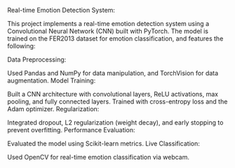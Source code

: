 Real-time Emotion Detection System:

This project implements a real-time emotion detection system using a Convolutional Neural Network (CNN) built with PyTorch. The model is trained on the FER2013 dataset for emotion classification, and features the following:

Data Preprocessing: 

Used Pandas and NumPy for data manipulation, and TorchVision for data augmentation.
Model Training:

Built a CNN architecture with convolutional layers, ReLU activations, max pooling, and fully connected layers. Trained with cross-entropy loss and the Adam optimizer.
Regularization: 

Integrated dropout, L2 regularization (weight decay), and early stopping to prevent overfitting.
Performance Evaluation: 

Evaluated the model using Scikit-learn metrics.
Live Classification: 

Used OpenCV for real-time emotion classification via webcam.
